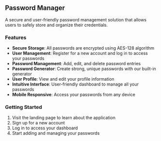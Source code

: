 ## Password Manager
A secure and user-friendly password management solution that allows users to safely store and organize their credentials.

### Features
* **Secure Storage**: All passwords are encrypted using AES-128 algorithm
* **User Management**: Register for a new account and log in to access your passwords
* **Password Management**: Add, edit, and delete password entries
* **Password Generator**: Create strong, unique passwords with our built-in generator
* **User Profile**: View and edit your profile information
* **Intuitive Interface**: User-friendly dashboard to manage all your passwords
* **Mobile Responsive**: Access your passwords from any device

### Getting Started
1. Visit the landing page to learn about the application
2. Sign up for a new account
3. Log in to access your dashboard
4. Start adding and managing your passwords

